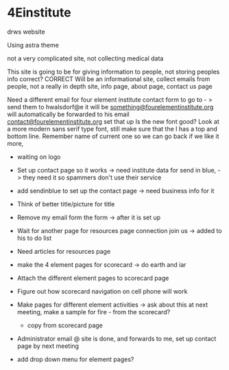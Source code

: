 # 4Einstitute
drws website

Using astra theme

not a very complicated site, 
not collecting medical data

This site is going to be for giving information to people, not storing peoples info correct? CORRECT
Will be an informational site, collect emails from people, not a really in depth site, info page, about page, contact us page

Need a different email for four element institute contact form to go to - > send them to  hwalsdorf@e it will be something@fourelementinstitute.org will automatically be forwarded to his email contact@fourelementinstitute.org set that up
Is the new font good? Look at a more modern sans serif type font, still make sure that the I has a top and bottom line. Remember name of current one so we can go back if we like it more, 

- waiting on logo
- Set up contact page so it works -> need institute data for send in blue, -> they need it so spammers don't use their service

- add sendinblue to set up the contact page -> need business info for it 


- Think of better title/picture for title
- Remove my email form the form -> after it is set up
- Wait for another page for resources page connection join us -> added to his to do list
- Need articles for resources page


- make the 4 element pages for scorecard -> do earth and iar
- Attach the different element pages to scorecard page
- Figure out how scorecard navigation on cell phone will work
- Make pages for different element activities -> ask about this at next meeting, make a sample for fire - from the scorecard?
    - copy from scorecard page

- Administrator email @ site is done, and forwards to me, set up contact page by next meeting
- add drop down menu for element pages?
